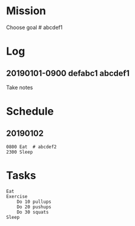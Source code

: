 # Mission
Choose goal  # abcdef1

# Log
## 20190101-0900 defabc1 abcdef1
Take notes

# Schedule
## 20190102
    0800 Eat  # abcdef2
    2300 Sleep

# Tasks
    Eat
    Exercise
        Do 10 pullups
        Do 20 pushups
        Do 30 squats
    Sleep

